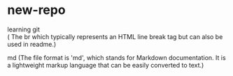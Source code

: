 # new-repo
learning git
<br>
( The br which typically represents an HTML line break tag but can also be used in readme.)
<br>

md (The file format is 'md', which stands for Markdown documentation. It is a lightweight markup language that can be easily converted to text.) 
